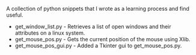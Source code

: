 A collection of python snippets that I wrote as a learning process and find useful.

* get_window_list.py - Retrieves a list of open windows and their attributes on a linux system.
* get_mouse_pos.py - Gets the current position of the mouse using Xlib.
* get_mouse_pos_gui.py - Added a Tkinter gui to get_mouse_pos.py.

